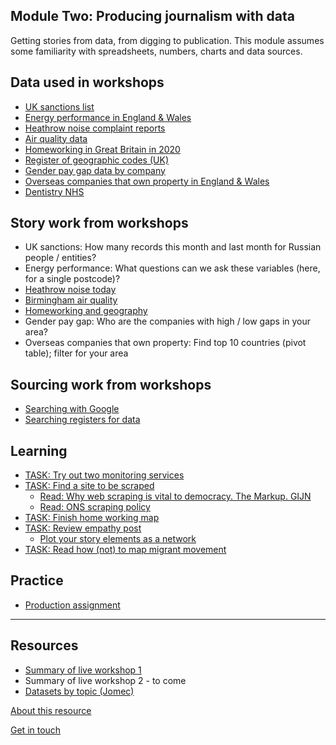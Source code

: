 ## Module Two: Producing journalism with data

Getting stories from data, from digging to publication. This module assumes some familiarity with spreadsheets, numbers, charts and data sources.

## Data used in workshops
- [UK sanctions list](https://www.gov.uk/government/publications/the-uk-sanctions-list)
- [Energy performance in England & Wales](https://epc.opendatacommunities.org/domestic/search)
- [Heathrow noise complaint reports](https://www.heathrow.com/company/local-community/noise/noise-reports-and-statistics/reports)
- [Air quality data](https://uk-air.defra.gov.uk/data/data_selector_service)
- [Homeworking in Great Britain in 2020](https://www.ons.gov.uk/employmentandlabourmarket/peopleinwork/labourproductivity/adhocs/13196homeworkingintheukbrokendownbyunitaryandlocalauthoritydistricts2020)
- [Register of geographic codes (UK)](https://geoportal.statistics.gov.uk/datasets/ons::register-of-geographic-codes-december-2021-for-the-united-kingdom/about)
- [Gender pay gap data by company](https://gender-pay-gap.service.gov.uk/viewing/download)
- [Overseas companies that own property in England & Wales](https://use-land-property-data.service.gov.uk/datasets/ocod)
- [Dentistry NHS](https://github.com/BBC-Data-Unit/NHS_dentists)

## Story work from workshops
- UK sanctions: How many records this month and last month for Russian people / entities?
- Energy performance: What questions can we ask these variables (here, for a single postcode)?
- [Heathrow noise today](https://aodhanlutetiae.github.io/dj_prod/heathrow)
- [Birmingham air quality](https://aodhanlutetiae.github.io/dj_prod/air)
- [Homeworking and geography](https://aodhanlutetiae.github.io/dj_prod/uk_geo_home)
- Gender pay gap: Who are the companies with high / low gaps in your area?
- Overseas companies that own property: Find top 10 countries (pivot table); filter  for your area

## Sourcing work from workshops
- [Searching with Google](https://aodhanlutetiae.github.io/dj_prod/search)
- [Searching registers for data](https://aodhanlutetiae.github.io/dj_prod/digging)

## Learning

- [TASK: Try out two monitoring services](https://aodhanlutetiae.github.io/dj_prod/monitoring)
- [TASK: Find a site to be scraped](https://forms.gle/8sDZY6YhumAuVQgCA)
  - [Read: Why web scraping is vital to democracy. The Markup. GIJN](https://gijn.org/2020/12/17/why-web-scraping-is-vital-to-democracy/)
  - [Read: ONS scraping policy](https://www.ons.gov.uk/aboutus/transparencyandgovernance/datastrategy/datapolicies/webscrapingpolicy)
- [TASK: Finish home working map](https://www.youtube.com/watch?v=zG34qg_UlQg)
- [TASK: Review empathy post](https://onlinejournalismblog.com/2020/02/19/empathy-investigative-journalism-story-ideas/)
  - [Plot your story elements as a network](https://kumu.io/)
- [TASK: Read how (not) to map migrant movement](https://thecorrespondent.com/664/how-maps-in-the-media-make-us-more-negative-about-migrants/738023272448-bac255ba)

## Practice

- [Production assignment](https://aodhanlutetiae.github.io/dj_prod/assign)

---
## Resources

- [Summary of live workshop 1](workshop_one_summary.pdf)
- Summary of live workshop 2 - to come
- [Datasets by topic (Jomec)](https://aodhanlutetiae.github.io/j_book/intro.html)

[About this resource](https://aodhanlutetiae.github.io/dj_prod/about)

[Get in touch](mailto:odonnella4@cardiff.ac.uk)
